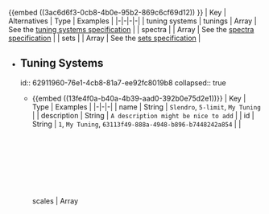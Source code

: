 {{embed ((3ac6d6f3-0cb8-4b0e-95b2-869c6cf69d12)) }}
| Key | Alternatives | Type | Examples |
|-|-|-|-|
| tuning systems | tunings | Array <Object> | See the [tuning systems specification](((62911960-76e1-4cb8-81a7-ee92fc8019b8))) |
| spectra | | Array <Object> | See the [spectra specification](((6291b083-cb55-4961-8a93-e977afd6dc98))) |
| sets | | Array <Object> | See the [sets specification](((6291b0c2-024a-45e7-86dc-4d149993c94e))) |
- ## Tuning Systems
    id:: 62911960-76e1-4cb8-81a7-ee92fc8019b8
    collapsed:: true
    - {{embed ((13fe4f0a-b40a-4b39-aad0-392b0e75d2e1))}}
        | Key | Type | Examples |
        |-|-|-|
        | name | String | `Slendro`, `5-limit`, `My Tuning` |
        | description | String | `A description might be nice to add` |
        | id | String | `1`, `My Tuning`, `63113f49-888a-4948-b896-b7448242a854` |
        | scales | Array <Object> | See the [scales specification](((629122d9-4089-4ca0-80af-bf8540b22d82))) |
        An `id` must be defined, and it must be a unique value that isn't used by any other tuning systems.
        
        The only other required parameters are the [reference](((632cd327-c00a-41e2-9a4c-e99fb6fde7c9))) object and the [notes](((62918617-11a6-4911-abd6-d068605aaa73))) array.
    - ## Scales
        id:: 629122d9-4089-4ca0-80af-bf8540b22d82
        collapsed:: true
        - {{embed ((6296869a-0c5b-487b-af9c-dfca96eacf1d))}} 
            The only required parameter is `notes`.
            | Key | Alternatives | Type | Examples |
            |-|-|-|-|
            | reference | | Object | See the [reference specification](((632cd327-c00a-41e2-9a4c-e99fb6fde7c9))) |
            | [repeat ratio](((6291924c-5500-456e-9cca-6a138f6e16c6))) | repeat | [Expression](((629146bc-6e1e-4a00-b2a0-5c205cfb23c6))), Number | `3^(7/3)`, `2.1` |
            | [max frequency](((6291bc28-1b8c-4517-b0b8-d8a6d001ce91))) | max, maximum | String, Number | `666 Hz`, `20000` |
            | [min frequency](((6296c474-695c-450e-9ecb-d0c2fac4ad30))) | min, minimum | String, Number | `66.6 Hz`, `20.0` |
            | notes | | Array<[Expression](((629146bc-6e1e-4a00-b2a0-5c205cfb23c6))), Object> | See the [notes specification](((62918617-11a6-4911-abd6-d068605aaa73))) |
            | [spectrum](((62f2aa52-4de4-4e95-8e5a-a90fa4f99e4e))) | | String | `7`, `My Spectrum` |
    - ## Reference
        id:: 632cd327-c00a-41e2-9a4c-e99fb6fde7c9
        collapsed:: true
        - Because the scale's notes are defined as ratios relative to a [root](((62919617-9d52-416c-be4f-c72edbbbda0f))), a [reference frequency](((62919254-679c-4edd-aacc-105fc45c85b2))) is used to map real frequency values onto each of the notes.
            
            See the ((9ca5419f-19dc-4ba9-a131-4b3891639697)) section for more info and examples!
            | Key | Type | Examples |
            |-|-|-|-|
            | [frequency](((62918b58-f893-48c9-b530-4102f7f3c173))) | String, Number | `440 Hz`, `500` |
            | [note](((62919243-8c47-4050-b49c-ca654d73e36b))) | String | `A#`, `Dax`, `7` |
            {{embed ((4899ac1f-4ff7-4a70-815f-19fcac761588))}}
    - ## Notes
        id:: 62918617-11a6-4911-abd6-d068605aaa73
        collapsed:: true
        - {{embed ((6291c175-343a-4c3b-9fc7-f20c479ddbef))}} 
            | Key | Alternatives | Type | Examples |
            |-|-|-|-|
            | [frequency ratio](((62918b58-f893-48c9-b530-4102f7f3c173))) | ratio | [Expression](((629146bc-6e1e-4a00-b2a0-5c205cfb23c6))) | `1.557`, `3^(1.3/13)` |
            | name | | String | `A#`, `Dax`, `7` |
            {{embed ((fe32a44a-6de1-4888-8d38-f33ba4a3187f))}}
- ## Spectra
    id:: 6291b083-cb55-4961-8a93-e977afd6dc98
    collapsed:: true
    - {{embed ((62f3497b-ac78-49d3-8971-12db0df8a53c))}}
        | Key | Alternatives | Type | Examples |
        |-|-|-|-|
        | name | | String | `Violin`, `Inharmonic #3` |
        | description | | String | `Some description` |
        | id | | String | `1`, `My Spectrum` |
        | partial distribution | partials | Array <Object> | See the [partials specification](((6324f256-bc97-443f-8c73-e16ece6d82f7))) |
        An `id` must be defined, and it must be a unique value that isn't used by any other spectra.
    - ## Partial Distribution
        id:: 6324f256-bc97-443f-8c73-e16ece6d82f7
        collapsed:: true
        - The **partials** array contains the spectrum's [partial distribution](((629bee65-cf76-4a03-a0e9-4862024c7d4e))).
            
            Each partial is represented by an object containing a [frequency ratio](((62918b58-f893-48c9-b530-4102f7f3c173))) and an [amplitude weight](((63111de0-f636-40c4-8c5f-da2c9164619b))).
            | Key | Alternatives | Type |
            |-|-|-|
            | frequency ratio | ratio | [Expression](((629146bc-6e1e-4a00-b2a0-5c205cfb23c6))) |
            | amplitude weight | weight | [Expression](((629146bc-6e1e-4a00-b2a0-5c205cfb23c6))) |
- ## Sets
    id:: 6291b0c2-024a-45e7-86dc-4d149993c94e
    collapsed:: true
    - {{embed ((63113e04-b1ed-4f89-b615-b012672760d2))}}
        | Key | Type | Examples |
        |-|-|-|-|
        | id | String | `7`,  `My Set`, `63113f49-888a-4948-b896-b7448242a854`|
        | name | String | `Composition 5` |
        | description | String | `Some description` |
        | members | Array <Object> | See the [set members specification](((63113f49-888a-4948-b896-b7448242a854))) |
        An `id` must be defined, and it must be a unique value that isn't used by any other sets.
    - ## Set Members
        id:: 63113f49-888a-4948-b896-b7448242a854
        collapsed:: true
        - Set members can reference a tuning system, a spectrum, or both.
            
            If both are defined, you can also provide a boolean, `override scale spectra`, which determines whether the spectrum defined in the set member should be used instead of any spectra that are declared in the tuning's scales.
            
            To include a spectrum or tuning in a set, the tuning or spectra must be defined in their respective arrays, and you must reference its `id` parameter, which must be a unique value.
            
            | Key | Alternatives | Type | Examples |
            |-|-|-|-|
            | tuning system | tuning | String | `1`, `My Special Tuning` |
            | spectrum | | String | `1`, `My Special Spectrum` |
            | override scale spectra | | Boolean | `true`, `false` |
- ## Example TSONs
    collapsed:: true
    - ```yaml
        Tuning Systems
        - name: 12edo
            scales
            - reference frequency: 440 hz
                repeat ratio: 2.0
                notes
                - frequency ratio: 1
                    name: A
                - ratio: 2^(1/12)
                    name: [ A#, Bb ]
                # etc...
        - name: JI - BP-edo
            scales
            - reference: 440
                repeat: 2
                max frequency: 880 hz
                notes
                - ratio: 3/2
                    name: ref
                - [ 4/3, 5/3 ]
                # etc...
            - reference: 880
                repeat: 3
                min: 880
                notes
                - 3^(1/13)
                # etc...
        
        Spectra
        - name: harmonic
            overtones
            - frequency ratio: 1
                amplitude weight: 1
            - ratio: 2
                weight: 1/2
            # etc...
            # TBD
            # - noise profile
        
        Instruments
        # TBD
        
        Sets
        # TBD
        ```